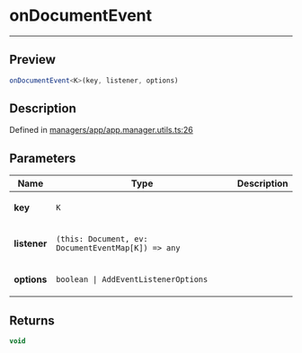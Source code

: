 
      
# onDocumentEvent

<div class="api-docs__separator" data-reactroot="">

---

</div><div class="api-docs__section">

## Preview

</div><div class="api-docs__preview fn">

```ts
onDocumentEvent<K>(key, listener, options)
```

</div><div class="api-docs__section">

## Description

</div><div class="api-docs__description"><span class="api-docs__do-not-parse">



</span></div><div class="api-docs__definition">

Defined in [managers/app/app.manager.utils.ts:26](https://github.com/BetterTyped/hyper-fetch/blob/1a97772c/packages/core/src/managers/app/app.manager.utils.ts#L26)

</div><div class="api-docs__section">

## Parameters

</div><div class="api-docs__parameters"><table><thead><tr><th>Name</th><th>Type</th><th>Description</th></tr></thead><tbody><tr param-data="key"><td>

**key**

</td><td>

`K`

</td><td>



</td></tr><tr param-data="listener"><td>

**listener**

</td><td>

`(this: Document, ev: DocumentEventMap[K]) => any`

</td><td>



</td></tr><tr param-data="options"><td>

**options**

</td><td>

`boolean | AddEventListenerOptions`

</td><td>



</td></tr></tbody></table></div><div class="api-docs__section">

## Returns

</div><div class="api-docs__returns">

```ts
void
```

</div>